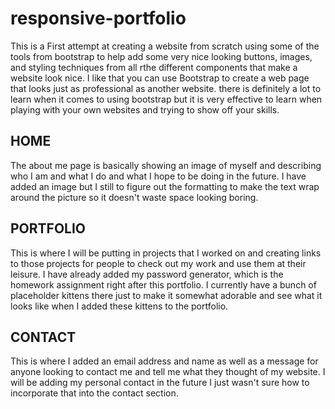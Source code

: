 # responsive-portfolio

This is a First attempt at creating a website from scratch using some of the tools from bootstrap to help add some very nice looking buttons, images, and styling techniques from all rthe different components that make a website look nice. I like that you can use Bootstrap to create a web page that looks just as professional as another website. there is definitely a lot to learn when it comes to using bootstrap but it is very effective to learn when playing with your own websites and trying to show off your skills. 

## HOME

The about me page is basically showing an image of myself and describing who I am and what I do and what I hope to be doing in the future. I have added an image but I still to figure out the formatting to make the text wrap around the picture so it doesn't waste space looking boring. 

## PORTFOLIO

This is where I will be putting in projects that I worked on and creating links to those projects for people to check out my work and use them at their leisure. I have already added my password generator, which is the homework assignment right after this portfolio. I currently have a bunch of placeholder kittens there just to make it somewhat adorable and see what it looks like when I added these kittens to the portfolio.

## CONTACT

This is where I added an email address and name as well as a message for anyone looking to contact me and tell me what they thought of my website. I will be adding my personal contact in the future I just wasn't sure how to incorporate that into the contact section.